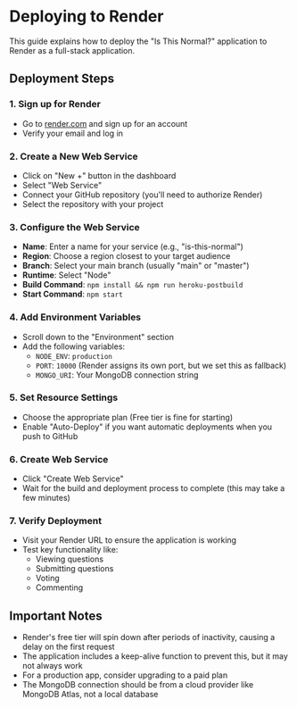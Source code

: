 # Deploying to Render

This guide explains how to deploy the "Is This Normal?" application to Render as a full-stack application.

## Deployment Steps

### 1. Sign up for Render
- Go to [render.com](https://render.com/) and sign up for an account
- Verify your email and log in

### 2. Create a New Web Service
- Click on "New +" button in the dashboard
- Select "Web Service"
- Connect your GitHub repository (you'll need to authorize Render)
- Select the repository with your project

### 3. Configure the Web Service
- **Name**: Enter a name for your service (e.g., "is-this-normal")
- **Region**: Choose a region closest to your target audience
- **Branch**: Select your main branch (usually "main" or "master")
- **Runtime**: Select "Node"
- **Build Command**: `npm install && npm run heroku-postbuild`
- **Start Command**: `npm start`

### 4. Add Environment Variables
- Scroll down to the "Environment" section
- Add the following variables:
  - `NODE_ENV`: `production`
  - `PORT`: `10000` (Render assigns its own port, but we set this as fallback)
  - `MONGO_URI`: Your MongoDB connection string

### 5. Set Resource Settings
- Choose the appropriate plan (Free tier is fine for starting)
- Enable "Auto-Deploy" if you want automatic deployments when you push to GitHub

### 6. Create Web Service
- Click "Create Web Service"
- Wait for the build and deployment process to complete (this may take a few minutes)

### 7. Verify Deployment
- Visit your Render URL to ensure the application is working
- Test key functionality like:
  - Viewing questions
  - Submitting questions
  - Voting
  - Commenting

## Important Notes
- Render's free tier will spin down after periods of inactivity, causing a delay on the first request
- The application includes a keep-alive function to prevent this, but it may not always work
- For a production app, consider upgrading to a paid plan
- The MongoDB connection should be from a cloud provider like MongoDB Atlas, not a local database